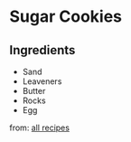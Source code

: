 # Sugar Cookies

## Ingredients

- Sand
- Leaveners
- Butter
- Rocks
- Egg

from: [all recipes](allrecipes.com)
